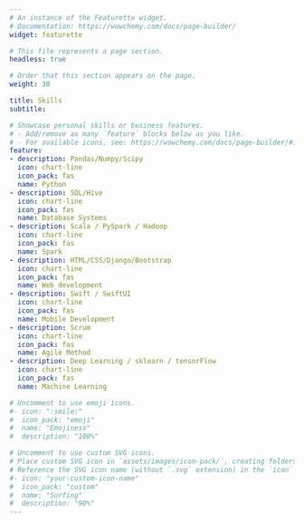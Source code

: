 ```yaml
---
# An instance of the Featurette widget.
# Documentation: https://wowchemy.com/docs/page-builder/
widget: featurette

# This file represents a page section.
headless: true

# Order that this section appears on the page.
weight: 30

title: Skills
subtitle:

# Showcase personal skills or business features.
# - Add/remove as many `feature` blocks below as you like.
# - For available icons, see: https://wowchemy.com/docs/page-builder/#icons
feature:
- description: Pandas/Numpy/Scipy
  icon: chart-line
  icon_pack: fas
  name: Python
- description: SQL/Hive
  icon: chart-line
  icon_pack: fas
  name: Database Systems
- description: Scala / PySpark / Hadoop
  icon: chart-line
  icon_pack: fas
  name: Spark
- description: HTML/CSS/Django/Bootstrap
  icon: chart-line
  icon_pack: fas
  name: Web development
- description: Swift / SwiftUI
  icon: chart-line
  icon_pack: fas
  name: Mobile Development
- description: Scrum
  icon: chart-line
  icon_pack: fas
  name: Agile Method
- description: Deep Learning / sklearn / tensorFlow
  icon: chart-line
  icon_pack: fas
  name: Machine Learning

# Uncomment to use emoji icons.
#- icon: ":smile:"
#  icon_pack: "emoji"
#  name: "Emojiness"
#  description: "100%"  

# Uncomment to use custom SVG icons.
# Place custom SVG icon in `assets/images/icon-pack/`, creating folders if necessary.
# Reference the SVG icon name (without `.svg` extension) in the `icon` field.
#- icon: "your-custom-icon-name"
#  icon_pack: "custom"
#  name: "Surfing"
#  description: "90%"
---
```

